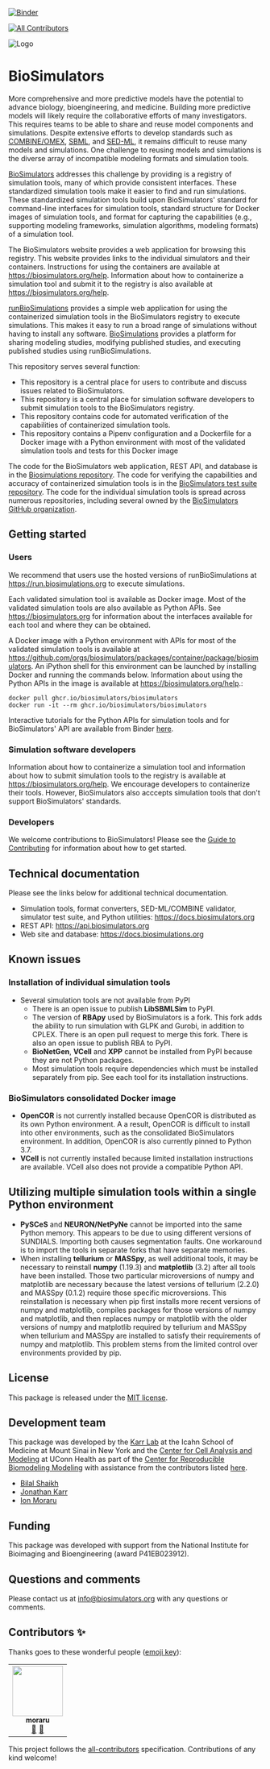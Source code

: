[![Binder](https://mybinder.org/badge_logo.svg)](https://tutorial.biosimulators.org/)
<!-- ALL-CONTRIBUTORS-BADGE:START - Do not remove or modify this section -->
[![All Contributors](https://img.shields.io/badge/all_contributors-1-orange.svg?style=flat-square)](#contributors-)
<!-- ALL-CONTRIBUTORS-BADGE:END -->

![Logo](https://raw.githubusercontent.com/biosimulations/Biosimulations/dev/libs/shared/assets/src/assets/images/biosimulators-logo/logo-white.svg)

# BioSimulators

More comprehensive and more predictive models have the potential to advance biology, bioengineering, and medicine. Building more predictive models will likely require the collaborative efforts of many investigators. This requires teams to be able to share and reuse model components and simulations. Despite extensive efforts to develop standards such as [COMBINE/OMEX](https://combinearchive.org/), [SBML](http://sbml.org), and [SED-ML](https://sed-ml.org), it remains difficult to reuse many models and simulations. One challenge to reusing models and simulations is the diverse array of incompatible modeling formats and simulation tools.

[BioSimulators](https://biosimulators.org) addresses this challenge by providing is a registry of simulation tools, many of which provide consistent interfaces. These standardized simulation tools make it easier to find and run simulations. These standardized simulation tools build upon BioSimulators' standard for command-line interfaces for simulation tools, standard structure for Docker images of simulation tools, and format for capturing the capabilities (e.g., supporting modeling frameworks, simulation algorithms, modeling formats) of a simulation tool.

The BioSimulators website provides a web application for browsing this registry. This website provides links to the individual simulators and their containers. Instructions for using the containers are available at https://biosimulators.org/help. Information about how to containerize a simulation tool and submit it to the registry is also available at https://biosimulators.org/help.

[runBioSimulations](https://run.biosimulations.org) provides a simple web application for using the containerized simulation tools in the BioSimulators registry to execute simulations. This makes it easy to run a broad range of simulations without having to install any software. [BioSimulations](https://biosimulations.org) provides a platform for sharing modeling studies, modifying published studies, and executing published studies using runBioSimulations.

This repository serves several function:
- This repository is a central place for users to contribute and discuss issues related to BioSimulators. 
- This repository is a central place for simulation software developers to submit simulation tools to the BioSimulators registry. 
- This repository contains code for automated verification of the capabilities of containerized simulation tools.
- This repository contains a Pipenv configuration and a Dockerfile for a Docker image with a Python environment with most of the validated simulation tools and tests for this Docker image

The code for the BioSimulators web application, REST API, and database is in the [Biosimulations repository](https://github.com/biosimulations/Biosimulations). The code for verifying the capabilities and accuracy of containerized simulation tools is in the [BioSimulators test suite repository](https://github.com/biosimulators/Biosimulators_test_suite). The code for the individual simulation tools is spread across numerous repositories, including several owned by the [BioSimulators GitHub organization](https://github.com/biosimulators/).

## Getting started

### Users

We recommend that users use the hosted versions of runBioSimulations at https://run.biosimulations.org to execute simulations.

Each validated simulation tool is available as Docker image. Most of the validated simulation tools are also available as Python APIs. See https://biosimulators.org for information about the interfaces available for each tool and where they can be obtained.

A Docker image with a Python environment with APIs for most of the validated simulation tools is available at https://github.com/orgs/biosimulators/packages/container/package/biosimulators. An iPython shell for this environment can be launched by installing Docker and running the commands below. Information about using the Python APIs in the image is available at https://biosimulators.org/help.:
```
docker pull ghcr.io/biosimulators/biosimulators
docker run -it --rm ghcr.io/biosimulators/biosimulators
```

Interactive tutorials for the Python APIs for simulation tools and for BioSimulators' API are available from Binder [here](https://tutorial.biosimulators.org/).

### Simulation software developers

Information about how to containerize a simulation tool and information about how to submit simulation tools to the registry is available at https://biosimulators.org/help. We encourage developers to containerize their tools. However, BioSimulators also acccepts simulation tools that don't support BioSimulators' standards.

### Developers

We welcome contributions to BioSimulators! Please see the [Guide to Contributing](CONTRIBUTING.md) for information about how to get started.

## Technical documentation

Please see the links below for additional technical documentation.

* Simulation tools, format converters, SED-ML/COMBINE validator, simulator test suite, and Python utilities: https://docs.biosimulators.org
* REST API: https://api.biosimulators.org
* Web site and database: https://docs.biosimulations.org

## Known issues

### Installation of individual simulation tools

* Several simulation tools are not available from PyPI
    * There is an open issue to publish **LibSBMLSim** to PyPI.
    * The version of **RBApy** used by BioSimulators is a fork. This fork adds the ability to run simulation with GLPK and Gurobi, in addition to CPLEX. There is an open pull request to merge this fork. There is also an open issue to publish RBA to PyPI.
    * **BioNetGen**, **VCell** and **XPP** cannot be installed from PyPI because they are not Python packages.
    * Most simulation tools require dependencies which must be installed separately from pip. See each tool for its installation instructions.

### BioSimulators consolidated Docker image

* **OpenCOR** is not currently installed because OpenCOR is distributed as its own Python environment. A a result, OpenCOR is difficult to install into other environments, such as the consolidated BioSimulators environment. In addition, OpenCOR is also currently pinned to Python 3.7.
* **VCell** is not currently installed because limited installation instructions are available. VCell also does not provide a compatible Python API.


## Utilizing multiple simulation tools within a single Python environment

* **PySCeS** and **NEURON/NetPyNe** cannot be imported into the same Python memory. This appears to be due to using different versions of SUNDIALS. Importing both causes segmentation faults. One workaround is to import the tools in separate forks that have separate memories.
* When installing **tellurium** or **MASSpy**, as well additional tools, it may be necessary to reinstall **numpy** (1.19.3) and **matplotlib** (3.2) after all tools have been installed. Those two particular microversions of numpy and matplotlib are necessary because the latest versions of tellurium (2.2.0) and MASSpy (0.1.2) require those specific microversions. This reinstallation is necessary when pip first installs more recent versions of numpy and matplotlib, compiles packages for those versions of numpy and matplotlib, and then replaces numpy or matplotlib with the older versions of numpy and matplotlib required by tellurium and MASSpy when tellurium and MASSpy are installed to satisfy their requirements of numpy and matplotlib. This problem stems from the limited control over environments provided by pip.

## License

This package is released under the [MIT license](LICENSE).

## Development team

This package was developed by the [Karr Lab](https://www.karrlab.org) at the Icahn School of Medicine at Mount Sinai in New York and the [Center for Cell Analysis and Modeling](https://health.uconn.edu/cell-analysis-modeling/) at UConn Health as part of the [Center for Reproducible Biomodeling Modeling](https://reproduciblebiomodels.org) with assistance from the contributors listed [here](CONTRIBUTORS.md).

- [Bilal Shaikh](https://www.bshaikh.com)
- [Jonathan Karr](https://www.karrlab.org)
- [Ion Moraru](https://facultydirectory.uchc.edu/profile?profileId=Moraru-Ion)

## Funding

This package was developed with support from the National Institute for Bioimaging and Bioengineering (award P41EB023912).

## Questions and comments

Please contact us at [info@biosimulators.org](mailto:info@biosimulators.org) with any questions or comments.

## Contributors ✨

Thanks goes to these wonderful people ([emoji key](https://allcontributors.org/docs/en/emoji-key)):

<!-- ALL-CONTRIBUTORS-LIST:START - Do not remove or modify this section -->
<!-- prettier-ignore-start -->
<!-- markdownlint-disable -->
<table>
  <tr>
    <td align="center"><a href="https://github.com/moraru"><img src="https://avatars.githubusercontent.com/u/7397814?v=4?s=100" width="100px;" alt=""/><br /><sub><b>moraru</b></sub></a><br /><a href="#tool-moraru" title="Tools">🔧</a> <a href="#ideas-moraru" title="Ideas, Planning, & Feedback">🤔</a></td>
  </tr>
</table>

<!-- markdownlint-restore -->
<!-- prettier-ignore-end -->

<!-- ALL-CONTRIBUTORS-LIST:END -->

This project follows the [all-contributors](https://github.com/all-contributors/all-contributors) specification. Contributions of any kind welcome!